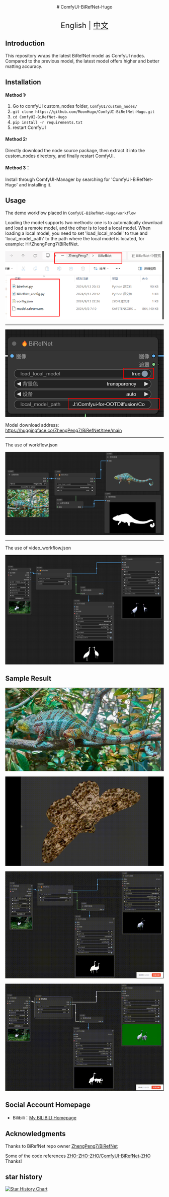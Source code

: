 <div align="center">
# ComfyUI-BiRefNet-Hugo
</div>

<p align="center">
    <br> <font size=5>English | <a href="README.md">中文</a></font>
</p>

## Introduction

This repository wraps the latest BiRefNet model as ComfyUI nodes. Compared to the previous model, the latest model offers higher and better matting accuracy.

## Installation 

#### Method  1:

1. Go to comfyUI custom_nodes folder, `ComfyUI/custom_nodes/`
2. `git clone https://github.com/MoonHugo/ComfyUI-BiRefNet-Hugo.git`
3. `cd ComfyUI-BiRefNet-Hugo`
4. `pip install -r requirements.txt`
5. restart ComfyUI

#### Method 2:
Directly download the node source package, then extract it into the custom_nodes directory, and finally restart ComfyUI.

#### Method 3：
Install through ComfyUI-Manager by searching for 'ComfyUI-BiRefNet-Hugo' and installing it.

## Usage

The demo workflow placed in `ComfyUI-BiRefNet-Hugo/workflow`

Loading the model supports two methods: one is to automatically download and load a remote model, and the other is to load a local model. When loading a local model, you need to set 'load_local_model' to true and 'local_model_path' to the path where the local model is located, for example: H:\ZhengPeng7\BiRefNet.

![](./assets/9e6bf0f9-67a7-41ea-bc4b-d8352e4fac4a.png)

___

![](./assets/e21c32bf-ab98-444a-8055-54975ac47da3.png)


Model download address: https://huggingface.co/ZhengPeng7/BiRefNet/tree/main

___
The use of workflow.json

![plot](./assets/d0a22b2a-ceb3-4205-9b4e-f6a68e4337c7.png)

___
The use of video_workflow.json

![plot](./assets/2de5b085-1125-46f9-8ef3-06706743f182.png)

## Sample Result

![](./assets/demo1.gif)

![](./assets/demo2.gif)

![](./assets/demo3.gif)

![](./assets/demo4.gif)

## Social Account Homepage
- Bilibili：[My BILIBILI Homepage](https://space.bilibili.com/1303099255)

## Acknowledgments

Thanks to BiRefNet repo owner [ZhengPeng7/BiRefNet](https://github.com/zhengpeng7/birefnet)

Some of the code references [ZHO-ZHO-ZHO/ComfyUI-BiRefNet-ZHO](https://github.com/ZHO-ZHO-ZHO/ComfyUI-BiRefNet-ZHO) Thanks!

## star history

[![Star History Chart](https://api.star-history.com/svg?repos=MoonHugo/ComfyUI-BiRefNet-Hugo&type=Date)](https://star-history.com/#MoonHugo/ComfyUI-BiRefNet-Hugo&Date)
